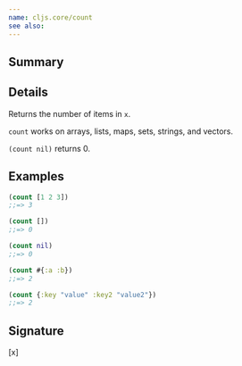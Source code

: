 ```yaml
---
name: cljs.core/count
see also:
---
```


## Summary

## Details

Returns the number of items in `x`.

`count` works on arrays, lists, maps, sets, strings, and vectors.

`(count nil)` returns 0.

## Examples

```clj
(count [1 2 3])
;;=> 3

(count [])
;;=> 0

(count nil)
;;=> 0

(count #{:a :b})
;;=> 2

(count {:key "value" :key2 "value2"})
;;=> 2
```

## Signature
[x]
